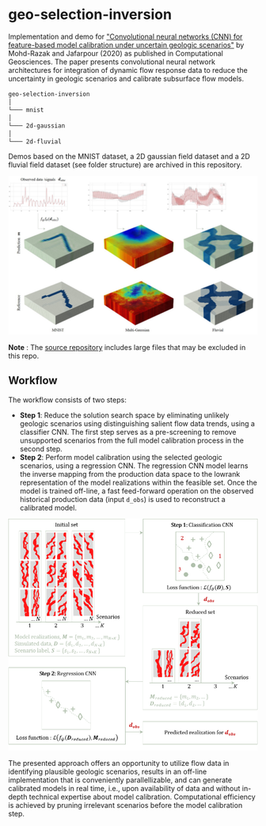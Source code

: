# geo-selection-inversion

Implementation and demo for ["Convolutional neural networks (CNN) for feature-based model calibration under uncertain geologic scenarios"](https://link.springer.com/article/10.1007/s10596-020-09971-4) by Mohd-Razak and Jafarpour (2020) as published in Computational Geosciences. The paper presents convolutional neural network architectures for integration of dynamic flow response data to reduce the uncertainty in geologic scenarios and calibrate subsurface flow models.

```
geo-selection-inversion 
│
└─── mnist
│   
└─── 2d-gaussian
│   
└─── 2d-fluvial
```
Demos based on the MNIST dataset, a 2D gaussian field dataset and a 2D fluvial field dataset (see folder structure) are archived in this repository.

![demo](readme/demo.jpg)

**Note** : The [source repository](https://github.com/rsyamil/geo-selection-inversion) includes large files that may be excluded in this repo. 

## Workflow

The workflow consists of two steps:
* **Step 1**: Reduce the solution search space by eliminating unlikely geologic scenarios using distinguishing salient flow data trends, using a classifier CNN. The first step serves as a pre-screening to remove unsupported scenarios from the full model calibration process in the second step.
* **Step 2**: Perform model calibration using the selected geologic scenarios, using a regression CNN. The regression CNN model learns the inverse mapping from the production data space to the lowrank representation of the model realizations within the feasible set. 
Once the model is trained off-line, a fast feed-forward operation on the observed historical production data (input `d_obs`) is used to reconstruct a calibrated model. 

![workflow](readme/workflow.png)

The presented approach offers an opportunity to utilize flow data in identifying plausible geologic scenarios, results in an off-line implementation that is conveniently parallellizable, and can generate calibrated models in real time, i.e., upon availability of data and without in-depth technical expertise about model calibration. Computational efficiency is achieved by pruning irrelevant scenarios before the model calibration step.  
